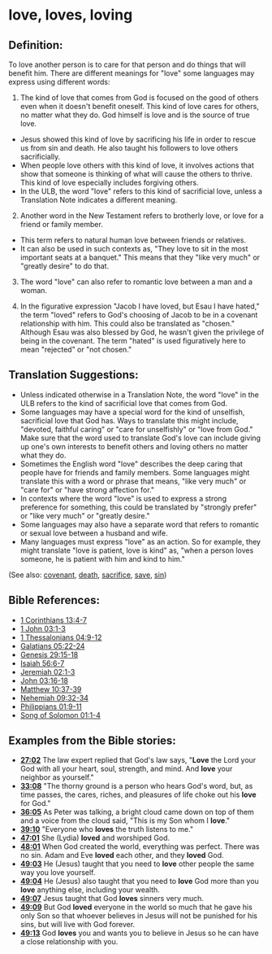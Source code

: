 # love, loves, loving #

## Definition: ##

To love another person is to care for that person and do things that will benefit him. There are different meanings for "love"  some languages may express using different words:

1. The kind of love that comes from God is focused on the good of others even when it doesn't benefit oneself. This kind of love cares for others, no matter what they do. God himself is love and is the source of true love.

* Jesus showed this kind of love by sacrificing his life in order to rescue us from sin and death. He also taught his followers to love others sacrificially.
* When people love others with this kind of love, it involves actions that show that someone is thinking of what will cause the others to thrive. This kind of love especially includes forgiving others.
* In the ULB, the word "love" refers to this kind of sacrificial love, unless a Translation Note indicates a different meaning.

2. Another word in the New Testament refers to brotherly love, or love for a friend or family member.

* This term refers to natural human love between friends or relatives.
* It can also be used in such contexts as, "They love to sit in the most important seats at a banquet." This means that they "like very much" or "greatly desire" to do that.

3. The word "love" can also refer to romantic love between a man and a woman.

4. In the figurative expression "Jacob I have loved, but Esau I have hated," the term "loved" refers to God's choosing of Jacob to be in a covenant relationship with him. This could also be translated as "chosen." Although Esau was also blessed by God, he wasn't given the privilege of being in the covenant. The term "hated" is used figuratively here to mean "rejected" or "not chosen."

## Translation Suggestions: ##

* Unless indicated otherwise in a Translation Note, the word "love" in the ULB refers to the kind of sacrificial love that comes from God.
* Some languages may have a special word for the kind of unselfish, sacrificial love that God has. Ways to translate this might include, "devoted, faithful caring" or "care for unselfishly" or "love from God." Make sure that the word used to translate God's love can include giving up one's own interests to benefit others and loving others no matter what they do.
* Sometimes the English word "love" describes the deep caring that people have for friends and family members. Some languages might translate this with a word or phrase that means, "like very much" or "care for" or "have strong affection for."
* In contexts where the word "love" is used to express a strong preference for something, this could be translated by "strongly prefer" or "like very much" or "greatly desire."
* Some languages may also have a separate word that refers to romantic or sexual love between a husband and wife.
* Many languages must express "love" as an action. So for example, they might translate "love is patient, love is kind" as, "when a person loves someone, he is patient with him and kind to him."

(See also: [covenant](../kt/covenant.md), [death](../kt/death.md), [sacrifice](../other/sacrifice.md), [save](../kt/save.md), [sin](../kt/sin.md))

## Bible References: ##

* [1 Corinthians 13:4-7](en/tn/1co/help/13/04)
* [1 John 03:1-3](en/tn/1jn/help/03/01)
* [1 Thessalonians 04:9-12](en/tn/1th/help/04/09)
* [Galatians 05:22-24](en/tn/gal/help/05/22)
* [Genesis 29:15-18](en/tn/gen/help/29/15)
* [Isaiah 56:6-7](en/tn/isa/help/56/06)
* [Jeremiah 02:1-3](en/tn/jer/help/02/01)
* [John 03:16-18](en/tn/jhn/help/03/16)
* [Matthew 10:37-39](en/tn/mat/help/10/37)
* [Nehemiah 09:32-34](en/tn/neh/help/09/32)
* [Philippians 01:9-11](en/tn/php/help/01/09)
* [Song of Solomon 01:1-4](en/tn/sng/help/01/01)

## Examples from the Bible stories: ##

* __[27:02](en/tn/obs/help/27/02)__ The law expert replied that God's law says, "__Love__  the Lord your God with all your heart, soul, strength, and mind. And __love__  your neighbor as yourself."
* __[33:08](en/tn/obs/help/33/08)__ "The thorny ground is a person who hears God's word, but, as time passes, the cares, riches, and pleasures of life choke out his __love__  for God."
* __[36:05](en/tn/obs/help/36/05)__ As Peter was talking, a bright cloud came down on top of them and a voice from the cloud said, "This is my Son whom I __love__."
* __[39:10](en/tn/obs/help/39/10)__ "Everyone who __loves__  the truth listens to me."
* __[47:01](en/tn/obs/help/47/01)__ She (Lydia) __loved__  and worshiped God.
* __[48:01](en/tn/obs/help/48/01)__ When God created the world, everything was perfect. There was no sin. Adam and Eve __loved__  each other, and they __loved__  God.
* __[49:03](en/tn/obs/help/49/03)__ He (Jesus) taught that you need to __love__  other people the same way you love yourself.
* __[49:04](en/tn/obs/help/49/04)__ He (Jesus) also taught that you need to __love__  God more than you __love__  anything else, including your wealth.
* __[49:07](en/tn/obs/help/49/07)__ Jesus taught that God __loves__  sinners very much.
* __[49:09](en/tn/obs/help/49/09)__ But God __loved__  everyone in the world so much that he gave his only Son so that whoever believes in Jesus will not be punished for his sins, but will live with God forever.
* __[49:13](en/tn/obs/help/49/13)__ God __loves__  you and wants you to believe in Jesus so he can have a close relationship with you.